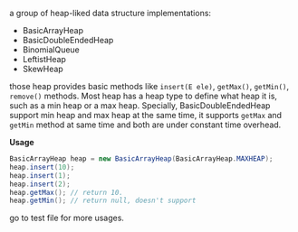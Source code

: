 a group of heap-liked data structure implementations:

* BasicArrayHeap
* BasicDoubleEndedHeap
* BinomialQueue
* LeftistHeap
* SkewHeap

those heap provides basic methods like `insert(E ele)`, `getMax()`,
`getMin()`, `remove()` methods. Most heap has a heap type to define what
heap it is, such as a min heap or a max heap. Specially, BasicDoubleEndedHeap
support min heap and max heap at the same time, it supports `getMax` and `getMin`
method at same time and both are under constant time overhead.

**Usage**

```java
BasicArrayHeap heap = new BasicArrayHeap(BasicArrayHeap.MAXHEAP);
heap.insert(10);
heap.insert(1);
heap.insert(2);
heap.getMax(); // return 10.
heap.getMin(); // return null, doesn't support
```

go to test file for more usages.